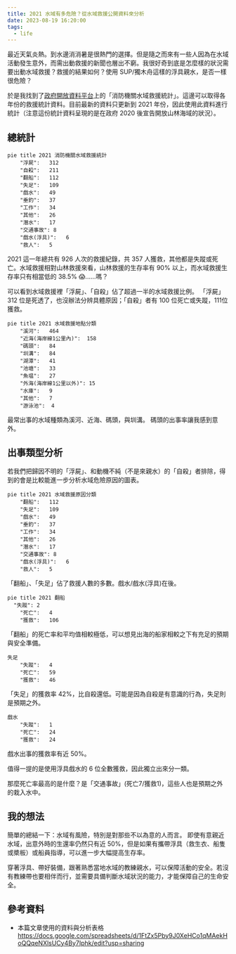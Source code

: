 ```yaml
---
title: 2021 水域有多危險？從水域救援公開資料來分析
date: 2023-08-19 16:20:00
tags:
  - life
---
```


最近天氣炎熱。到水邊消消暑是很熱門的選擇。但是隨之而來有一些人因為在水域活動發生意外，而需出動救援的新聞也層出不窮。我很好奇到底是怎麼樣的狀況需要出動水域救援？救援的結果如何？使用 SUP/獨木舟這樣的浮具親水，是否一樣很危險？

於是我找到了[政府開放資料平台](https://data.gov.tw/dataset/7065)上的「消防機關水域救援統計」。這邊可以取得各年份的救援統計資料。目前最新的資料只更新到 2021 年份，因此使用此資料進行統計（注意這份統計資料呈現的是在政府 2020 後宣告開放山林海域的狀況）。

<!-- truncate -->

## 總統計

```mermaid
pie title 2021 消防機關水域救援統計
    "浮屍":	312
    "自殺":	211
    "翻船":	112
    "失足":	109
    "戲水":	49
    "垂釣":	37
    "工作":	34
    "其他":	26
    "潛水":	17
    "交通事故":	8
    "戲水(浮具)":	6
    "救人":	5
```

2021 這一年總共有 926 人次的救援紀錄，共 357 人獲救，其他都是失蹤或死亡。水域救援相對山林救援來看，山林救援的生存率有 90% 以上，而水域救援生存率只有相當低的 38.5% 😱......嗎？

可以看到水域救援裡「浮屍」、「自殺」佔了超過一半的水域救援比例。
「浮屍」 312 位是死透了，也沒辦法分辨具體原因；「自殺」者有 100 位死亡或失蹤，111位獲救。

```mermaid
pie title 2021 水域救援地點分類
    "溪河":	464
    "近海(海岸線1公里內)":	158
    "碼頭":	84
    "圳溝":	84
    "湖潭":	41
    "池塘":	33
    "魚塭":	27
    "外海(海岸線1公里以外)":	15
    "水庫":	9
    "其他":	7
    "游泳池":	4
```

最常出事的水域種類為溪河、近海、碼頭，與圳溝。
碼頭的出事率讓我感到意外。

## 出事類型分析

若我們把歸因不明的「浮屍」、和動機不純（不是來親水）的「自殺」者排除，得到的會是比較能進一步分析水域危險原因的圖表。

```mermaid
pie title 2021 水域救援原因分類
    "翻船":	112
    "失足":	109
    "戲水":	49
    "垂釣":	37
    "工作":	34
    "其他":	26
    "潛水":	17
    "交通事故":	8
    "戲水(浮具)":	6
    "救人":	5
```

「翻船」、「失足」佔了救援人數的多數。戲水/戲水(浮具)在後。

```mermaid
pie title 2021 翻船
  "失蹤":	2
	"死亡":	4
	"獲救":	106
```

「翻船」的死亡率和平均值相較極低，可以想見出海的船家相較之下有充足的預期與安全準備。

```mermaid
失足
	"失蹤":	4
	"死亡":	59
	"獲救":	46
```

「失足」的獲救率 42%，比自殺還低。可能是因為自殺是有意識的行為，失足則是預期之外。

```mermaid
戲水
	"失蹤":	1
	"死亡":	24
	"獲救":	24
```

戲水出事的獲救率有近 50%。

值得一提的是使用浮具戲水的 6 位全數獲救，因此獨立出來分一類。

那麼死亡率最高的是什麼？是「交通事故」(死亡7/獲救1)，這些人也是預期之外的栽入水中。

## 我的想法

簡單的總結一下：水域有風險，特別是對那些不以為意的人而言。
即使有意親近水域，出意外時的生還率仍然只有近 50%，但是如果有攜帶浮具（救生衣、船隻或槳板）或船員指導，可以進一步大幅提高生存率。

穿著浮具、帶好裝備，跟著熟悉當地水域的教練親水，可以保障活動的安全。若沒有教練帶也要相伴而行，並需要具備判斷水域狀況的能力，才能保障自己的生命安全。

## 參考資料

- 本篇文章使用的資料與分析表格 https://docs.google.com/spreadsheets/d/1FtZx5Pby9J0XeHCo1qMAekHoQQqeNXlsUCy4By7Iphk/edit?usp=sharing
